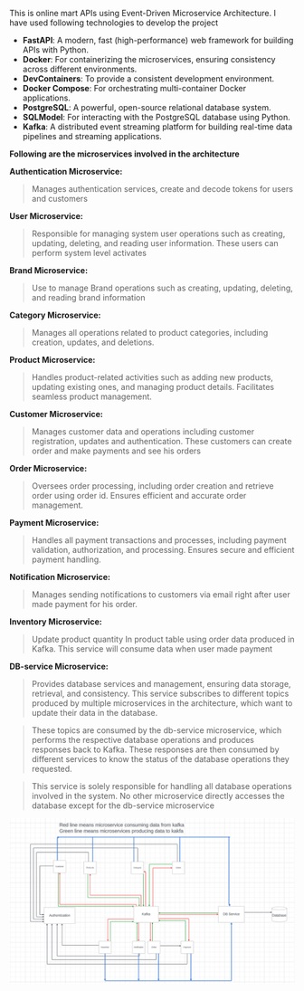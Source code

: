 This is online mart APIs using Event-Driven Microservice Architecture. I have used following technologies to develop the project

- **FastAPI**: A modern, fast (high-performance) web framework for building APIs with Python.
- **Docker**: For containerizing the microservices, ensuring consistency across different environments.
- **DevContainers**: To provide a consistent development environment.
- **Docker Compose**: For orchestrating multi-container Docker applications.
- **PostgreSQL**: A powerful, open-source relational database system.
- **SQLModel**: For interacting with the PostgreSQL database using Python.
- **Kafka**: A distributed event streaming platform for building real-time data pipelines and streaming applications.

**Following are the microservices involved in the architecture**

**Authentication Microservice:**

>Manages authentication services, create and decode tokens for users and customers

**User Microservice:**

>Responsible for managing system user operations such as creating, updating, deleting, and reading user information. These users can perform system level activates

**Brand Microservice:**

>Use to manage Brand operations such as creating, updating, deleting, and reading brand information

**Category Microservice:**

>Manages all operations related to product categories, including creation, updates, and deletions.

**Product Microservice:**

>Handles product-related activities such as adding new products, updating existing ones, and managing product details. Facilitates seamless product management.

**Customer Microservice:**

>Manages customer data and operations including customer registration, updates and authentication. These customers can create order and make payments and see his orders

**Order Microservice:**

>Oversees order processing, including order creation and retrieve order using order id. Ensures efficient and accurate order management.

**Payment Microservice:**

>Handles all payment transactions and processes, including payment validation, authorization, and processing. Ensures secure and efficient payment handling.

**Notification Microservice:**

>Manages sending notifications to customers via email right after user made payment for his order.

**Inventory Microservice:**

>Update product quantity In product table using order data produced in Kafka. This service will consume data when user made payment

**DB-service Microservice:**

>Provides database services and management, ensuring data storage, retrieval, and consistency. This service subscribes to different topics produced by multiple microservices in the architecture, which want to update their data in the database.

>These topics are consumed by the db-service microservice, which performs the respective database operations and produces responses back to Kafka. These responses are then consumed by different services to know the status of the database operations they requested.

>This service is solely responsible for handling all database operations involved in the system. No other microservice directly accesses the database except for the db-service microservice

![Image description](/flow.png)

